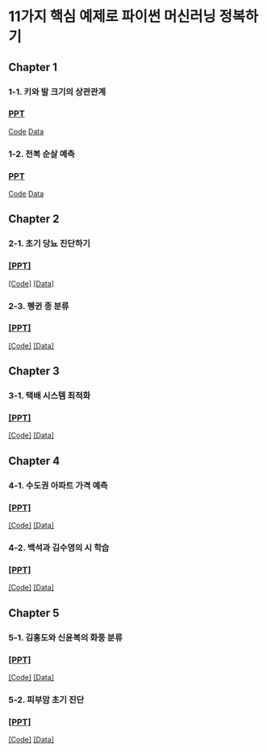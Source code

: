 # 11가지 핵심 예제로 파이썬 머신러닝 정복하기 

## Chapter 1
### 1-1. 키와 발 크기의 상관관계
### [PPT](https://docs.google.com/presentation/d/1eGJ7v2UiuA5Fe0j_TliRPLl72jZz61Fkzv64jJaKwJ4/edit?usp=sharing)
[Code](https://github.com/dscoool/machinelearning11/blob/main/1.%ED%82%A4%EC%99%80_%EB%B0%9C%ED%81%AC%EA%B8%B0%EC%9D%98_%EC%83%81%EA%B4%80%EA%B4%80%EA%B3%84(%ED%95%99%EC%8A%B5%EC%A7%80).ipynb)
[Data]()

### 1-2. 전복 순살 예측
### [PPT](https://docs.google.com/presentation/d/1vS9OUjskLjTPCd6fv3i17KWbR0Bv_MaS7KfctBDZisk/edit?usp=sharing)
[Code](https://github.com/dscoool/machinelearning11/blob/main/2.%EC%A0%84%EB%B3%B5_%EC%88%9C%EC%82%B4_%EB%AC%B4%EA%B2%8C_%EC%98%88%EC%B8%A1(%ED%95%99%EC%8A%B5%EC%A7%80).ipynb)
[Data](https://github.com/dscoool/machinelearning11/tree/main/01_02.%20%EC%A0%84%EB%B3%B5%20%EC%88%9C%EC%82%B4%20%EB%AC%B4%EA%B2%8C%20%EC%98%88%EC%B8%A1%20%EB%8D%B0%EC%9D%B4%ED%84%B0)

## Chapter 2
### 2-1. 초기 당뇨 진단하기
### [[PPT]](https://docs.google.com/presentation/d/1cN377iPt-FOc8Y5E63ezkrY4on-V16tR5cA-zUfZQHA/edit?usp=sharing)
[[Code]](https://github.com/dscoool/machinelearning11/blob/main/2.%EC%A0%84%EB%B3%B5_%EC%88%9C%EC%82%B4_%EB%AC%B4%EA%B2%8C_%EC%98%88%EC%B8%A1(%ED%95%99%EC%8A%B5%EC%A7%80).ipynb)
[[Data]](https://github.com/dscoool/machinelearning11/tree/main/02_01.%20%EC%B4%88%EA%B8%B0%20%EB%8B%B9%EB%87%A8%20%EC%A7%84%EB%8B%A8%ED%95%98%EA%B8%B0%20%EB%8D%B0%EC%9D%B4%ED%84%B0)


### 2-3. 펭귄 종 분류
### [[PPT]](https://docs.google.com/presentation/d/126mxcSVvJlfLnedyhCoipnRzyYvFrLilcpGZWz4zyUk/edit?usp=sharing)
[[Code]](https://github.com/dscoool/machinelearning11/blob/main/5.%ED%8E%AD%EA%B7%84_%EC%A2%85_%EB%B6%84%EB%A5%98(%ED%95%99%EC%8A%B5%EC%A7%80).ipynb)
[[Data]](https://github.com/dscoool/machinelearning11/tree/main/02_03.%20%ED%8E%AD%EA%B7%84%20%EC%A2%85%20%EB%B6%84%EB%A5%98%20%EB%8D%B0%EC%9D%B4%ED%84%B0)

## Chapter 3
### 3-1. 택배 시스템 최적화
### [[PPT]](https://docs.google.com/presentation/d/1TUobKpB5x-r6oqbk6gdnvPfwuhwC2FWqojkIwx9NDm8/edit?usp=sharing)
[[Code]](https://github.com/dscoool/machinelearning11/blob/main/7.%ED%83%9D%EB%B0%B0_%EC%8B%9C%EC%8A%A4%ED%85%9C_%EC%B5%9C%EC%A0%81%ED%99%94(%ED%95%99%EC%8A%B5%EC%A7%80).ipynb)
[[Data]](https://github.com/dscoool/machinelearning11/tree/main/03_01.%20%ED%83%9D%EB%B0%B0%EC%8B%9C%EC%8A%A4%ED%85%9C%20%EC%B5%9C%EC%A0%81%ED%99%94%20%EB%8D%B0%EC%9D%B4%ED%84%B0)

## Chapter 4

### 4-1. 수도권 아파트 가격 예측
### [[PPT]](https://docs.google.com/presentation/d/1RziQH2YslfW-J6qWsCm41DlZGeYdiOo4YoH2LvbphVw/edit?usp=sharing)
[[Code]](https://github.com/dscoool/machinelearning11/blob/main/8.%EC%88%98%EB%8F%84%EA%B6%8C_%EC%95%84%ED%8C%8C%ED%8A%B8_%EA%B0%80%EA%B2%A9_%EC%98%88%EC%B8%A1(%ED%95%99%EC%8A%B5%EC%A7%80).ipynb)
[[Data]]()

### 4-2. 백석과 김수영의 시 학습
### [[PPT]](https://docs.google.com/presentation/d/1yBdRNuo2d74TH9dSDDGMEKcMfkMy0k0osmJB0kCeoAE/edit?usp=sharing)
[[Code]](https://github.com/dscoool/machinelearning11/blob/main/9.%EB%B0%B1%EC%84%9D%EA%B3%BC_%EA%B9%80%EC%88%98%EC%98%81%EC%9D%98_%EC%8B%9C_%ED%95%99%EC%8A%B5(%ED%95%99%EC%8A%B5%EC%A7%80).ipynb)
[[Data]](https://github.com/dscoool/machinelearning11/tree/main/04_02.%20%EB%B0%B1%EC%84%9D%EA%B3%BC%20%EA%B9%80%EC%88%98%EC%98%81%EC%9D%98%20%EC%8B%9C%20%ED%95%99%EC%8A%B5%20%EB%8D%B0%EC%9D%B4%ED%84%B0)


## Chapter 5

### 5-1. 김홍도와 신윤복의 화풍 분류
### [[PPT]](https://docs.google.com/presentation/d/1oRo3uU_b1yl-jiwPoYpjaK84X17dIZyHDAgSmTtKYiU/edit?usp=sharing) 
[[Code]](https://github.com/dscoool/machinelearning11/blob/main/10.%EA%B9%80%ED%99%8D%EB%8F%84%EC%99%80_%EC%8B%A0%EC%9C%A4%EB%B3%B5%EC%9D%98_%ED%99%94%ED%92%8D_%EB%B6%84%EB%A5%98(%ED%95%99%EC%8A%B5%EC%A7%80).ipynb)
[[Data]](https://github.com/dscoool/machinelearning11/tree/main/05_01.%20%EA%B9%80%ED%99%8D%EB%8F%84%EC%99%80%20%EC%8B%A0%EC%9C%A4%EB%B3%B5%EC%9D%98%20%ED%99%94%ED%92%8D%20%EB%B6%84%EB%A5%98%20%EB%8D%B0%EC%9D%B4%ED%84%B0/pic)


### 5-2. 피부암 초기 진단
### [[PPT]](https://docs.google.com/presentation/d/1H5WZFUrUy1FX0TozhLZvUSNlcI27ZaFdln_IxQc_t3Q/edit?usp=sharing)
[[Code]](https://github.com/dscoool/machinelearning11/blob/main/11.%ED%94%BC%EB%B6%80%EC%95%94_%EC%B4%88%EA%B8%B0_%EC%A7%84%EB%8B%A8(%ED%95%99%EC%8A%B5%EC%A7%80).ipynb)
[[Data]](https://github.com/dscoool/machinelearning11/tree/main/05_02.%20%ED%94%BC%EB%B6%80%EC%95%94%20%EC%B4%88%EA%B8%B0%20%EC%A7%84%EB%8B%A8%20%EB%8D%B0%EC%9D%B4%ED%84%B0)
